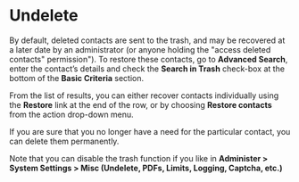 # Undelete

By default, deleted contacts are sent to the trash, and may be recovered
at a later date by an administrator (or anyone holding the "access
deleted contacts" permission"). To restore these contacts, go to
**Advanced Search**, enter the contact’s details and check the **Search
in Trash** check-box at the bottom of the **Basic Criteria** section.

From the list of results, you can either recover contacts individually
using the **Restore** link at the end of the row, or by choosing
**Restore contacts** from the action drop-down menu.

If you are sure that you no longer have a need for the particular
contact, you can delete them permanently.

Note that you can disable the trash function if you like in **Administer > System Settings > Misc (Undelete, PDFs, Limits, Logging, Captcha,
etc.)**


